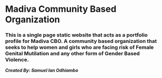 # Madiva Community Based Organization

### This is a single page static website that acts as a portfolio profile for Madiva CBO. A community based organization that seeks to help women and girls who are facing risk of Female Genital Mutilation and any other form of Gender Based Violence.

***Created By: ***Samuel Ian Odhiambo******